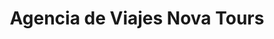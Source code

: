 ---
title: "Agencia de Viajes Nova Tours"
url: /bonao/agencia-de-viajes-nova-tours/
shop: Reisebüro
---